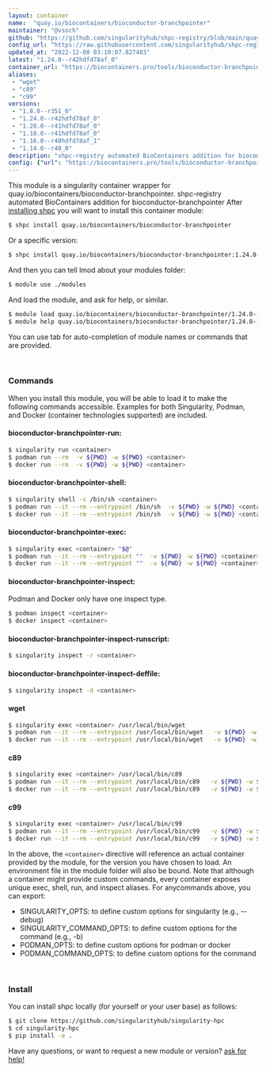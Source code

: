 ```yaml
---
layout: container
name:  "quay.io/biocontainers/bioconductor-branchpointer"
maintainer: "@vsoch"
github: "https://github.com/singularityhub/shpc-registry/blob/main/quay.io/biocontainers/bioconductor-branchpointer/container.yaml"
config_url: "https://raw.githubusercontent.com/singularityhub/shpc-registry/main/quay.io/biocontainers/bioconductor-branchpointer/container.yaml"
updated_at: "2022-12-08 03:10:07.827483"
latest: "1.24.0--r42hdfd78af_0"
container_url: "https://biocontainers.pro/tools/bioconductor-branchpointer"
aliases:
 - "wget"
 - "c89"
 - "c99"
versions:
 - "1.8.0--r351_0"
 - "1.24.0--r42hdfd78af_0"
 - "1.20.0--r41hdfd78af_0"
 - "1.18.0--r41hdfd78af_0"
 - "1.16.0--r40hdfd78af_1"
 - "1.14.0--r40_0"
description: "shpc-registry automated BioContainers addition for bioconductor-branchpointer"
config: {"url": "https://biocontainers.pro/tools/bioconductor-branchpointer", "maintainer": "@vsoch", "description": "shpc-registry automated BioContainers addition for bioconductor-branchpointer", "latest": {"1.24.0--r42hdfd78af_0": "sha256:025b01459a99d873e81c40e7b03df3702ca185183264e91ae88e7c7450896e8d"}, "tags": {"1.8.0--r351_0": "sha256:44a0bd4c349c2b752b6ee08b1b8fd93da8dbd9019bc555634757a305f271d2fc", "1.24.0--r42hdfd78af_0": "sha256:025b01459a99d873e81c40e7b03df3702ca185183264e91ae88e7c7450896e8d", "1.20.0--r41hdfd78af_0": "sha256:21849d2c9a177576c1d181acb413e40c7c215e6550c2cfc086b8bbd05ddf9629", "1.18.0--r41hdfd78af_0": "sha256:ec4b5e39fe253b513c3cebc5675d69defa459b4aad91e541ce19ce0e9c34b66d", "1.16.0--r40hdfd78af_1": "sha256:d0dbeab8bfb67f09b30fb2ad7b5c57982b774bddfd8689841ea6517816333444", "1.14.0--r40_0": "sha256:aed629920cf27b29d24629f1ebb92f8610ef71704d3a58bd5bebf14ed0be2eb8"}, "docker": "quay.io/biocontainers/bioconductor-branchpointer", "aliases": {"wget": "/usr/local/bin/wget", "c89": "/usr/local/bin/c89", "c99": "/usr/local/bin/c99"}}
---
```


This module is a singularity container wrapper for quay.io/biocontainers/bioconductor-branchpointer.
shpc-registry automated BioContainers addition for bioconductor-branchpointer
After [installing shpc](#install) you will want to install this container module:


```bash
$ shpc install quay.io/biocontainers/bioconductor-branchpointer
```

Or a specific version:

```bash
$ shpc install quay.io/biocontainers/bioconductor-branchpointer:1.24.0--r42hdfd78af_0
```

And then you can tell lmod about your modules folder:

```bash
$ module use ./modules
```

And load the module, and ask for help, or similar.

```bash
$ module load quay.io/biocontainers/bioconductor-branchpointer/1.24.0--r42hdfd78af_0
$ module help quay.io/biocontainers/bioconductor-branchpointer/1.24.0--r42hdfd78af_0
```

You can use tab for auto-completion of module names or commands that are provided.

<br>

### Commands

When you install this module, you will be able to load it to make the following commands accessible.
Examples for both Singularity, Podman, and Docker (container technologies supported) are included.

#### bioconductor-branchpointer-run:

```bash
$ singularity run <container>
$ podman run --rm  -v ${PWD} -w ${PWD} <container>
$ docker run --rm  -v ${PWD} -w ${PWD} <container>
```

#### bioconductor-branchpointer-shell:

```bash
$ singularity shell -s /bin/sh <container>
$ podman run --it --rm --entrypoint /bin/sh  -v ${PWD} -w ${PWD} <container>
$ docker run --it --rm --entrypoint /bin/sh  -v ${PWD} -w ${PWD} <container>
```

#### bioconductor-branchpointer-exec:

```bash
$ singularity exec <container> "$@"
$ podman run --it --rm --entrypoint ""  -v ${PWD} -w ${PWD} <container> "$@"
$ docker run --it --rm --entrypoint ""  -v ${PWD} -w ${PWD} <container> "$@"
```

#### bioconductor-branchpointer-inspect:

Podman and Docker only have one inspect type.

```bash
$ podman inspect <container>
$ docker inspect <container>
```

#### bioconductor-branchpointer-inspect-runscript:

```bash
$ singularity inspect -r <container>
```

#### bioconductor-branchpointer-inspect-deffile:

```bash
$ singularity inspect -d <container>
```


#### wget

```bash
$ singularity exec <container> /usr/local/bin/wget
$ podman run --it --rm --entrypoint /usr/local/bin/wget   -v ${PWD} -w ${PWD} <container> -c " $@"
$ docker run --it --rm --entrypoint /usr/local/bin/wget   -v ${PWD} -w ${PWD} <container> -c " $@"
```


#### c89

```bash
$ singularity exec <container> /usr/local/bin/c89
$ podman run --it --rm --entrypoint /usr/local/bin/c89   -v ${PWD} -w ${PWD} <container> -c " $@"
$ docker run --it --rm --entrypoint /usr/local/bin/c89   -v ${PWD} -w ${PWD} <container> -c " $@"
```


#### c99

```bash
$ singularity exec <container> /usr/local/bin/c99
$ podman run --it --rm --entrypoint /usr/local/bin/c99   -v ${PWD} -w ${PWD} <container> -c " $@"
$ docker run --it --rm --entrypoint /usr/local/bin/c99   -v ${PWD} -w ${PWD} <container> -c " $@"
```



In the above, the `<container>` directive will reference an actual container provided
by the module, for the version you have chosen to load. An environment file in the
module folder will also be bound. Note that although a container
might provide custom commands, every container exposes unique exec, shell, run, and
inspect aliases. For anycommands above, you can export:

 - SINGULARITY_OPTS: to define custom options for singularity (e.g., --debug)
 - SINGULARITY_COMMAND_OPTS: to define custom options for the command (e.g., -b)
 - PODMAN_OPTS: to define custom options for podman or docker
 - PODMAN_COMMAND_OPTS: to define custom options for the command

<br>

### Install

You can install shpc locally (for yourself or your user base) as follows:

```bash
$ git clone https://github.com/singularityhub/singularity-hpc
$ cd singularity-hpc
$ pip install -e .
```

Have any questions, or want to request a new module or version? [ask for help!](https://github.com/singularityhub/singularity-hpc/issues)